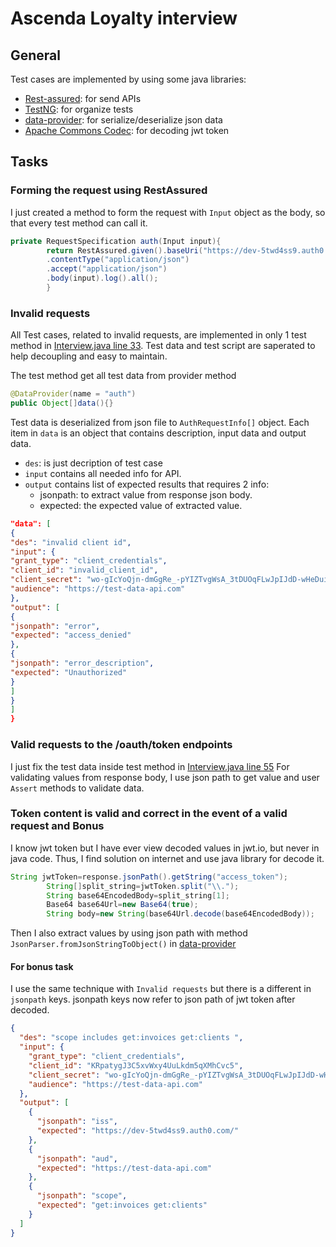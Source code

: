 # Ascenda Loyalty interview

## General

Test cases are implemented by using some java libraries:

- [Rest-assured](https://rest-assured.io/): for send APIs
- [TestNG](https://testng.org): for organize tests
- [data-provider](./data-provider.md): for serialize/deserialize json data
- [Apache Commons Codec](https://commons.apache.org/proper/commons-codec/): for decoding jwt token

## Tasks

### Forming the request using RestAssured

I just created a method to form the request with `Input` object as the body, so that every test method can call it.

```java
private RequestSpecification auth(Input input){
        return RestAssured.given().baseUri("https://dev-5twd4ss9.auth0.com/oauth/token")
        .contentType("application/json")
        .accept("application/json")
        .body(input).log().all();
        }
```

### Invalid requests

All Test cases, related to invalid requests, are implemented in only 1 test method
in [Interview.java line 33](./src/test/java/tandt/Interview.java). Test data and test script are saperated to help
decoupling and easy to maintain.

The test method get all test data from provider method

```java
@DataProvider(name = "auth")
public Object[]data(){}
```

Test data is deserialized from json file to `AuthRequestInfo[]` object. Each item in `data` is an object that contains
description, input data and output data.

- `des`: is just decription of test case
- `input` contains all needed info for API.
- `output` contains list of expected results that requires 2 info:
    - jsonpath: to extract value from response json body.
    - expected: the expected value of extracted value.

```json
"data": [
{
"des": "invalid client id",
"input": {
"grant_type": "client_credentials",
"client_id": "invalid_client_id",
"client_secret": "wo-gIcYoQjn-dmGgRe_-pYIZTvgWsA_3tDUOqFLwJpIJdD-wHeDuiQrxrXQor3_X",
"audience": "https://test-data-api.com"
},
"output": [
{
"jsonpath": "error",
"expected": "access_denied"
},
{
"jsonpath": "error_description",
"expected": "Unauthorized"
}
]
}
]
}
```

### Valid requests to the /oauth/token endpoints

I just fix the test data inside test method in [Interview.java line 55](./src/test/java/tandt/Interview.java)
For validating values from response body, I use json path to get value and user `Assert` methods to validate data.

### Token content is valid and correct in the event of a valid request and Bonus

I know jwt token but I have ever view decoded values in jwt.io, but never in java code. Thus, I find solution on
internet and use java library for decode it.

```java
String jwtToken=response.jsonPath().getString("access_token");
        String[]split_string=jwtToken.split("\\.");
        String base64EncodedBody=split_string[1];
        Base64 base64Url=new Base64(true);
        String body=new String(base64Url.decode(base64EncodedBody));
```

Then I also extract values by using json path with method `JsonParser.fromJsonStringToObject()`
in [data-provider](../data-provider/src/main/java/tandt/dataprovider/json/JsonParser.java)

#### For bonus task

I use the same technique with `Invalid requests` but there is a different in `jsonpath` keys. jsonpath keys now refer to
json path of jwt token after decoded.

```json
{
  "des": "scope includes get:invoices get:clients ",
  "input": {
    "grant_type": "client_credentials",
    "client_id": "KRpatygJ3C5xvWxy4UuLkdm5qXMhCvc5",
    "client_secret": "wo-gIcYoQjn-dmGgRe_-pYIZTvgWsA_3tDUOqFLwJpIJdD-wHeDuiQrxrXQor3_X",
    "audience": "https://test-data-api.com"
  },
  "output": [
    {
      "jsonpath": "iss",
      "expected": "https://dev-5twd4ss9.auth0.com/"
    },
    {
      "jsonpath": "aud",
      "expected": "https://test-data-api.com"
    },
    {
      "jsonpath": "scope",
      "expected": "get:invoices get:clients"
    }
  ]
}
```
